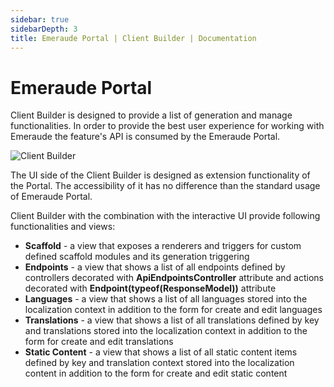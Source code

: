 ```yaml
---
sidebar: true
sidebarDepth: 3
title: Emeraude Portal | Client Builder | Documentation
---
```

# Emeraude Portal

Client Builder is designed to provide a list of generation and manage functionalities. In order to provide the best 
user experience for working with Emeraude the feature's API is consumed by the Emeraude Portal.

<div class="text-center">
    <img class="w-auto" src="/_assets/images/client-builder.png" alt="Client Builder"/>
</div>

The UI side of the Client Builder is designed as extension functionality of the Portal. The accessibility of it has no
difference than the standard usage of Emeraude Portal.

Client Builder with the combination with the interactive UI provide following functionalities and views:

- **Scaffold** - a view that exposes a renderers and triggers for custom defined scaffold modules and its generation triggering
- **Endpoints** - а view that shows a list of all endpoints defined by controllers decorated with **ApiEndpointsController** 
attribute and actions decorated with **Endpoint(typeof(ResponseModel))** attribute
- **Languages** - a view that shows a list of all languages stored into the localization context in addition to the form
for create and edit languages
- **Translations** - a view that shows a list of all translations defined by key and translations stored into the 
localization context in addition to the form for create and edit translations
- **Static Content** - a view that shows a list of all static content items defined by key and translation context 
stored into the localization content in addition to the form for create and edit static content